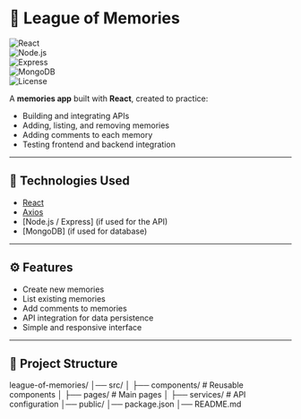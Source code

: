 # 📖 League of Memories  

![React](https://img.shields.io/badge/React-18.0.0-61DAFB?logo=react&logoColor=white&style=for-the-badge)  
![Node.js](https://img.shields.io/badge/Node.js-18.x-339933?logo=node.js&logoColor=white&style=for-the-badge)  
![Express](https://img.shields.io/badge/Express.js-4.x-000000?logo=express&logoColor=white&style=for-the-badge)  
![MongoDB](https://img.shields.io/badge/MongoDB-6.x-47A248?logo=mongodb&logoColor=white&style=for-the-badge)  
![License](https://img.shields.io/badge/license-MIT-blue?style=for-the-badge)  

A **memories app** built with **React**, created to practice:  
- Building and integrating APIs  
- Adding, listing, and removing memories  
- Adding comments to each memory  
- Testing frontend and backend integration  

---

## 🚀 Technologies Used
- [React](https://react.dev/)  
- [Axios](https://axios-http.com/)  
- [Node.js / Express] (if used for the API)  
- [MongoDB] (if used for database)  

---

## ⚙️ Features
- Create new memories  
- List existing memories  
- Add comments to memories  
- API integration for data persistence  
- Simple and responsive interface  

---

## 📂 Project Structure

league-of-memories/
│── src/
│ ├── components/ # Reusable components
│ ├── pages/ # Main pages
│ ├── services/ # API configuration
│── public/
│── package.json
│── README.md

